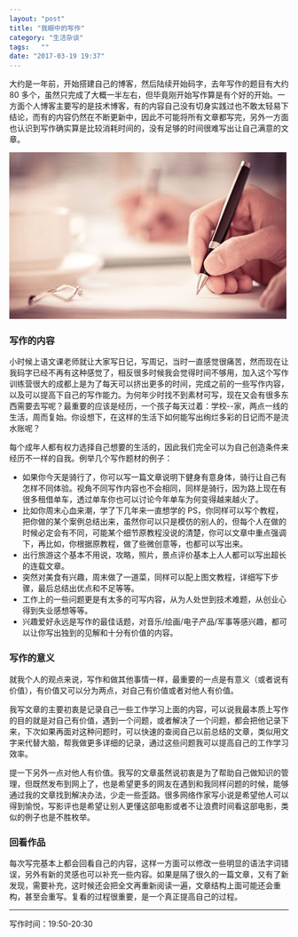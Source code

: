```yaml
---
layout: "post"
title: "我眼中的写作"
category: "生活杂谈"
tags:   ""
date: "2017-03-19 19:37"
---
```


大约是一年前，开始搭建自己的博客，然后陆续开始码字，去年写作的题目有大约 80 多个，虽然只完成了大概一半左右，但毕竟刚开始写作算是有个好的开始。一方面个人博客主要写的是技术博客，有的内容自己没有切身实践过也不敢太轻易下结论，而有的内容仍然在不断更新中，因此不可能将所有文章都写完，另外一方面也认识到写作确实算是比较消耗时间的，没有足够的时间很难写出让自己满意的文章。

![](https://raw.githubusercontent.com/noparkinghere/noparkinghere.github.io/master/img/2017-03-19-我眼中的写作/1.jpg)

<!-- more -->

### 写作的内容

小时候上语文课老师就让大家写日记，写周记，当时一直感觉很痛苦，然而现在让我码字已经不再有这种感觉了，相反很多时候我会觉得时间不够用，加入这个写作训练营很大的成都上是为了每天可以挤出更多的时间，完成之前的一些写作内容，以及可以提高下自己的写作能力。为何年少时找不到素材可写，现在又会有很多东西需要去写呢？最重要的应该是经历，一个孩子每天过着：学校--家，两点一线的生活，周而复始。你设想下，在这样的生活下如何能写出绚烂多彩的日记而不是流水账呢？

每个成年人都有权力选择自己想要的生活的，因此我们完全可以为自己创造条件来经历不一样的自我。例举几个写作题材的例子：

- 如果你今天是骑行了，你可以写一篇文章说明下健身有意身体，骑行让自己有怎样不同体验。视角不同写作内容也不会相同，同样是骑行，因为路上现在有很多租借单车，透过单车你也可以讨论今年单车为何变得越来越火了。
- 比如你周末心血来潮，学了下几年来一直想学的 PS，你同样可以写个教程，把你做的某个案例总结出来，虽然你可以只是模仿的别人的，但每个人在做的时候必定会有不同，可能某个细节原教程没说的清楚，你可以文章中重点强调下，再比如，你根据原教程，做了些微创意等，也都可以写出来。
- 出行旅游这个基本不用说，攻略，照片，景点评价基本上人人都可以写出超长的连载文章。
- 突然对美食有兴趣，周末做了一道菜，同样可以配上图文教程，详细写下步骤，最后总结出优点和不足等等。
- 工作上的一些问题更是有太多的可写内容，从为人处世到技术难题，从创业心得到失业感想等等。
- 兴趣爱好永远是写作的最佳话题，对音乐/绘画/电子产品/军事等感兴趣，都可以让你写出独到的见解和十分有价值的内容。

### 写作的意义

就我个人的观点来说，写作和做其他事情一样，最重要的一点是有意义（或者说有价值），有价值又可以分为两点，对自己有价值或者对他人有价值。

我写文章的主要初衷是记录自己一些工作学习上面的内容，可以说我最本质上写作的目的就是对自己有价值，遇到一个问题，或者解决了一个问题，都会把他记录下来，下次如果再面对这种问题时，可以快速的查阅自己以前总结的文章，类似用文字来代替大脑，帮我做更多详细的记录，通过这些问题我可以提高自己的工作学习效率。

提一下另外一点对他人有价值。我写的文章虽然说初衷是为了帮助自己做知识的管理，但既然发布到网上了，也是希望更多的网友在遇到和我同样问题的时候，能够通过我的文章找到解决办法，少走一些歪路。很多网络作家写小说是希望他人可以得到愉悦，写影评也是希望让别人更懂这部电影或者不让浪费时间看这部电影，类似的例子也是不胜枚举。

### 回看作品

每次写完基本上都会回看自己的内容，这样一方面可以修改一些明显的语法字词错误，另外有新的灵感也可以补充一些内容。如果是隔了很久的一篇文章，又有了新发现，需要补充，这时候还会把全文再重新阅读一遍，文章结构上面可能还会重构，甚至会重写。复看的过程很重要，是一个真正提高自己的过程。


***

写作时间：19:50-20:30
